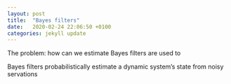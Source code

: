 ```yaml
---
layout: post
title:  "Bayes filters"
date:   2020-02-24 22:06:50 +0100
categories: jekyll update
---
```

The problem: how can we estimate 
Bayes filters are used to 

Bayes filters probabilistically estimate a dynamic system’s state from noisy servations